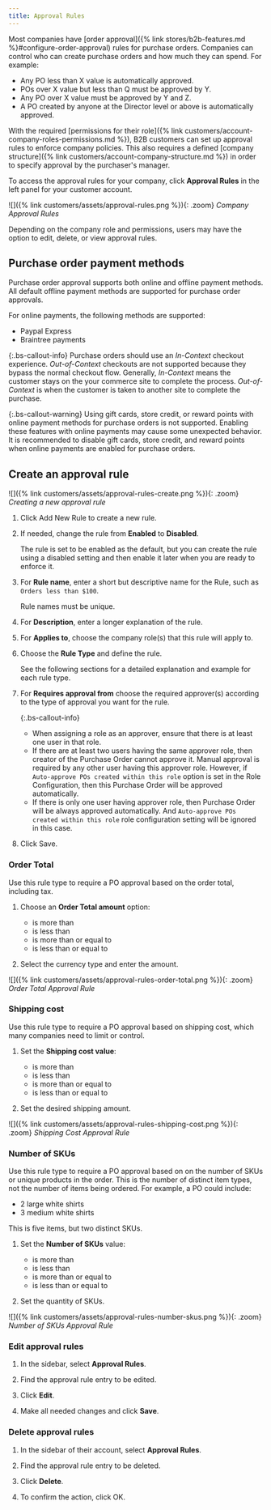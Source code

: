 ```yaml
---
title: Approval Rules
---
```


Most companies have [order approval]({% link stores/b2b-features.md %}#configure-order-approval) rules for purchase orders. Companies can control who can create purchase orders and how much they can spend.
For example:

* Any PO less than X value is automatically approved.
* POs over X value but less than Q must be approved by Y.
* Any PO over X value must be approved by Y and Z.
* A PO created by anyone at the Director level or above is automatically approved.

With the required [permissions for their role]({% link customers/account-company-roles-permissions.md %}), B2B customers can set up approval rules to enforce company policies. This also requires a defined [company structure]({% link customers/account-company-structure.md %}) in order to specify approval by the purchaser's manager.

To access the approval rules for your company, click **Approval Rules** in the left panel for your customer account.

![]({% link customers/assets/approval-rules.png %}){: .zoom}
_Company Approval Rules_

Depending on the company role and permissions, users may have the option to edit, delete, or view approval rules.

## Purchase order payment methods

Purchase order approval supports both online and offline payment methods.
All default offline payment methods are supported for purchase order approvals.

For online payments, the following methods are supported:

* Paypal Express
* Braintree payments

{:.bs-callout-info}
Purchase orders should use an _In-Context_ checkout experience. _Out-of-Context_ checkouts are not supported because they bypass the normal checkout flow.
Generally, _In-Context_ means the customer stays on the your commerce site to complete the process. _Out-of-Context_ is when the customer is taken to another site to complete the purchase.

{:.bs-callout-warning}
Using gift cards, store credit, or reward points with online payment methods for purchase orders is not supported. Enabling these features with online payments may cause some unexpected behavior. It is recommended to disable gift cards, store credit, and reward points when online payments are enabled for purchase orders.

## Create an approval rule

![]({% link customers/assets/approval-rules-create.png %}){: .zoom}
_Creating a new approval rule_

1. Click <span class="btn">Add New Rule<span> to create a new rule.

1. If needed, change the rule from **Enabled** to **Disabled**.

   The rule is set to be enabled as the default, but you can create the rule using a disabled setting and then enable it later when you are ready to enforce it.

1. For **Rule name**, enter a short but descriptive name for the Rule, such as `Orders less than $100`.

   Rule names must be unique.

1. For **Description**, enter a longer explanation of the rule.

1. For **Applies to**, choose the company role(s) that this rule will apply to.

1. Choose the **Rule Type** and define the rule.

   See the following sections for a detailed explanation and example for each rule type.

1. For **Requires approval from** choose the required approver(s) according to the type of approval you want for the rule.

   {:.bs-callout-info}
   * When assigning a role as an approver, ensure that there is at least one user in that role.
   * If there are at least two users having the same approver role, then creator of the Purchase Order cannot approve it. Manual approval is required by any other user having this approver role. However, if `Auto-approve POs created within this role` option is set in the Role Configuration, then this Purchase Order will be approved automatically.
   * If there is only one user having approver role, then Purchase Order will be always approved automatically. And `Auto-approve POs created within this role` role configuration setting will be ignored in this case.

1. Click <span class="btn">Save</span>.

### Order Total

Use this rule type to require a PO approval based on the order total, including tax.

1. Choose an **Order Total amount** option:

   * is more than
   * is less than
   * is more than or equal to
   * is less than or equal to

1. Select the currency type and enter the amount.

![]({% link customers/assets/approval-rules-order-total.png %}){: .zoom}
_Order Total Approval Rule_

### Shipping cost

Use this rule type to require a PO approval based on shipping cost, which many companies need to limit or control.

1. Set the **Shipping cost value**:

   * is more than
   * is less than
   * is more than or equal to
   * is less than or equal to

1. Set the desired shipping amount.

![]({% link customers/assets/approval-rules-shipping-cost.png %}){: .zoom}
_Shipping Cost Approval Rule_

### Number of SKUs

Use this rule type to require a PO approval based on on the number of SKUs or unique products in the order. This is the number of distinct item types, not the number of items being ordered. For example, a PO could include:

* 2 large white shirts
* 3 medium white shirts

This is five items, but two distinct SKUs.

1. Set the **Number of SKUs** value:

   * is more than
   * is less than
   * is more than or equal to
   * is less than or equal to

1. Set the quantity of SKUs.

![]({% link customers/assets/approval-rules-number-skus.png %}){: .zoom}
_Number of SKUs Approval Rule_

### Edit approval rules

1. In the sidebar, select **Approval Rules**.

1. Find the approval rule entry to be edited.

1. Click **Edit**.

1. Make all needed changes and click **Save**.

### Delete approval rules

1. In the sidebar of their account, select **Approval Rules**.

1. Find the approval rule entry to be deleted.

1. Click **Delete**.

1. To confirm the action, click <span class="btn">OK<span>.
